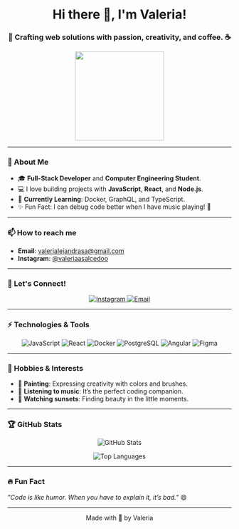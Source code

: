 <h1 align="center">Hi there 👋, I'm Valeria!</h1>
<h3 align="center">🚀 Crafting web solutions with passion, creativity, and coffee. ☕</h3>

<p align="center">
  <img src="https://media.giphy.com/media/26tn33aiTi1jkl6H6/giphy.gif" width="200"/>
</p>

---

### 🌟 About Me
- 🎓 **Full-Stack Developer** and **Computer Engineering Student**.  
- 💻 I love building projects with **JavaScript**, **React**, and **Node.js**.  
- 🌱 **Currently Learning**: Docker, GraphQL, and TypeScript.  
- ✨ Fun Fact: I can debug code better when I have music playing! 🎵

---

### 📫 How to reach me
- **Email**: [valerialejandrasa@gmail.com](mailto:valerialejandrasa@gmail.com)  
- **Instagram**: [@valeriaasalcedoo](https://instagram.com/valeriaasalcedoo)  

---

### 🔗 Let's Connect!
<p align="center">
  <a href="https://instagram.com/valeriaasalcedoo" target="_blank">
    <img src="https://img.shields.io/badge/-Instagram-%23E4405F?logo=instagram&logoColor=white&style=for-the-badge" alt="Instagram"/>
  </a>
  <a href="mailto:valerialejandrasa@gmail.com" target="_blank">
    <img src="https://img.shields.io/badge/-Email-%23D14836?logo=gmail&logoColor=white&style=for-the-badge" alt="Email"/>
  </a>
</p>

---

### ⚡ Technologies & Tools
<p align="center">
  <img src="https://img.shields.io/badge/Code-JavaScript-%23F7DF1E?style=for-the-badge&logo=javascript&logoColor=black" alt="JavaScript"/>
  <img src="https://img.shields.io/badge/Code-React-%2361DAFB?style=for-the-badge&logo=react&logoColor=black" alt="React"/>
  <img src="https://img.shields.io/badge/Tools-Docker-%232496ED?style=for-the-badge&logo=docker&logoColor=white" alt="Docker"/>
  <img src="https://img.shields.io/badge/Tools-PostgreSQL-%23316192?style=for-the-badge&logo=postgresql&logoColor=white" alt="PostgreSQL"/>
  <img src="https://img.shields.io/badge/Framework-Angular-%23DD0031?style=for-the-badge&logo=angular&logoColor=white" alt="Angular"/>
  <img src="https://img.shields.io/badge/Design-Figma-%23F24E1E?style=for-the-badge&logo=figma&logoColor=white" alt="Figma"/>
</p>

---

### 🌈 Hobbies & Interests
- 🎨 **Painting**: Expressing creativity with colors and brushes.  
- 🎵 **Listening to music**: It’s the perfect coding companion.  
- 🌅 **Watching sunsets**: Finding beauty in the little moments.  

---

### 🏆 GitHub Stats
<p align="center">
  <img src="https://github-readme-stats.vercel.app/api?username=valeriaasalcedoo&show_icons=true&theme=radical" alt="GitHub Stats" />
</p>
<p align="center">
  <img src="https://github-readme-stats.vercel.app/api/top-langs/?username=valeriaasalcedoo&layout=compact&theme=radical" alt="Top Languages" />
</p>

---

### 🔥 Fun Fact
_"Code is like humor. When you have to explain it, it’s bad."_ 😄

---

<p align="center">
  Made with 💙 by Valeria
</p>
